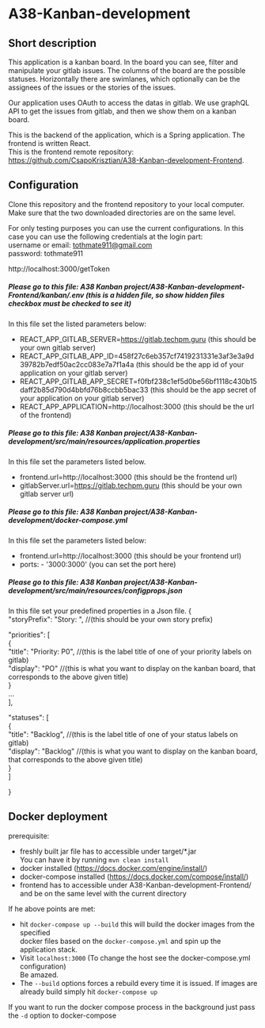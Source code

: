 # A38-Kanban-development

## Short description
This application is a kanban board. In the board you can see, filter and manipulate your gitlab issues. The columns of the board are the possible statuses. Horizontally there are swimlanes, which optionally can be the assignees of the issues or the stories of the issues.

Our application uses OAuth to access the datas in gitlab. We use graphQL API to get the issues from gitlab, and then we show them on a kanban board. 

This is the backend of the application, which is a Spring application. The frontend is written React.  
This is the frontend remote repository: https://github.com/CsapoKrisztian/A38-Kanban-development-Frontend.

## Configuration

Clone this repository and the frontend repository to your local computer.
Make sure that the two downloaded directories are on the same level.

For only testing purposes you can use the current configurations. In this case you can use the following credentials at the login part:  
username or email: tothmate911@gmail.com  
password: tothmate911  

http://localhost:3000/getToken

##### Please go to this file: A38 Kanban project/A38-Kanban-development-Frontend/kanban/.env (this is a hidden file, so show hidden files checkbox must be checked to see it)  
In this file set the listed parameters below:

- REACT_APP_GITLAB_SERVER=https://gitlab.techpm.guru (this should be your own gitlab server)
- REACT_APP_GITLAB_APP_ID=458f27c6eb357cf7419231331e3af3e3a9d39782b7edf50ac2cc083e7a7f1a4a (this should be the app id of your application on your gitlab server)
- REACT_APP_GITLAB_APP_SECRET=f0fbf238c1ef5d0be56bf1118c430b15daff2b85d790d4bbfd76b8ccbb5bac33 (this should be the app secret of your application on your gitlab server)
- REACT_APP_APPLICATION=http://localhost:3000 (this should be the url of the frontend)


##### Please go to this file: A38 Kanban project/A38-Kanban-development/src/main/resources/application.properties
In this file set the parameters listed below.
- frontend.url=http://localhost:3000 (this should be the frontend url)
- gitlabServer.url=https://gitlab.techpm.guru (this should be your own gitlab server url)

##### Please go to this file: A38 Kanban project/A38-Kanban-development/docker-compose.yml
In this file set the parameters listed below:

- frontend.url=http://localhost:3000 (this should be your frontend url)
- ports: - '3000:3000' (you can set the port here)

##### Please go to this file: A38 Kanban project/A38-Kanban-development/src/main/resources/configprops.json
In this file set your predefined properties in a Json file.
{  
  "storyPrefix": "Story: ", //(this should be your own story prefix)  
  
  "priorities": [  
    {  
      "title": "Priority: P0", //(this is the label title of one of your priority labels on gitlab)  
      "display": "PO" //(this is what you want to display on the kanban board, that corresponds to the above given title)  
    }  
    ...  
  ],  
  
  "statuses": [  
    {  
      "title": "Backlog", //(this is the label title of one of your status labels on gitlab)  
      "display": "Backlog" //(this is what you want to display on the kanban board, that corresponds to the above given title)  
    }  
  ]  
  
}  
  

## Docker deployment

prerequisite:  
- freshly built jar file has to accessible under target/*.jar  
You can have it by running `mvn clean install` 
- docker installed (https://docs.docker.com/engine/install/)  
- docker-compose installed (https://docs.docker.com/compose/install/)  
- frontend has to accessible under A38-Kanban-development-Frontend/ and be on the same level with the current directory

If he above points are met:

- hit `docker-compose up --build` this will build the docker images from the specified  
docker files based on the `docker-compose.yml` and spin up the application stack.
- Visit `localhost:3000` (To change the host see the docker-compose.yml configuration)  
Be amazed.  
- The `--build` options forces a rebuild every time it is issued. If images are already build
simply hit `docker-compose up`
  
If you want to run the docker compose process in the background just pass the `-d` option to docker-compose
